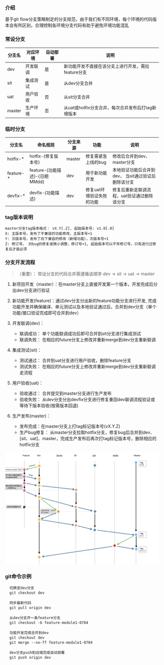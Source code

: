 ### 介绍
基于git flow分支策略制定的分支规范，由于我们有不同环境，每个环境的代码版本会有所区别，合理控制各环境分支代码有助于避免环境功能混乱

### 常设分支
| 分支名 | 对应环境 | 自动部署 | 说明 |
| --- | --- | --- | --- |
| dev | 开发联调 | 是 | 新功能开发不直接在该分支上进行开发，需拉feature分支 |
| sit | 集成测试 | 是 | 从dev分支合并 |
| uat | 用户验收 | 否 | 从sit分支合并 |
| master | 生产环境  | 否  | 从uat或hotfix分支合并，每次合并发布后打tag新增版本 |

### 临时分支

| 分支名 | 命名规则 | 分支来源 | 功能 | 说明 | 
| --- | --- | --- | --- | --- |
| hotfix-* | hotfix-{修复版本号}  | master | 修复需紧急上线的bug | 修改后合并到dev、master分支|
| feature-* | feature-{功能描述}-{日期MMdd}  | dev | 用于新功能开发 | 本地验证功能后合并到dev， 当sit通过验证后删除该分支|
| devfix-* | devfix-{功能描述}  | dev | 修复uat环境验证失败的功能 | 修复后重新走联调流程，uat验证通过删除该分支|

### tag版本说明
```
master分支tag版本格式： vX.Y[.Z], 起始版本号: v1.0[.0]
X: 主版本号，发布了不兼容的功能修改，主版本号+1
Y: 次版本号，发布了向下兼容的修改（新增功能），次版本号+1
Z: 修订号， 对bug的修复或微小调整，修订号+1, 起始版本可以不写修订号，只有进行过修复后才是必须

```

### 分支开发流程

> （重要）： 常设分支的代码合并需遵循该顺序 dev -> sit -> uat -> master 

1. 新项目开发（master）：在master分支上直接开发第一个版本，开发完成后分出dev分支进行验证

2. 新功能开发(feature)：通过dev分支分出新的feature功能分支进行开发, 完成功能开发并确保编译、单元测试以及本地验证通过后，合并到dev分支（单个功能/接口验证完成即可合并到dev）

3. 开发联调(dev)：
   * 联调成功： 单个功能联调成功后即可合并到sit分支进行集成测试
   * 联调失败： 在相应的future分支上修改并重新merge到dev分支重新联调
     
4. 集成测试(sit)： 
   * 测试通过： 合并到uat分支进行用户验收，删除feature分支
   * 测试失败： 在相应的future分支上修改并重新merge到dev分支重新联调走流程
   
5. 用户验收(uat)： 
   * 验收通过： 合并提交到master分支进行生产发布
   * 验收失败： 从dev分支分出devfix分支进行修复重回dev联调流程验证或等待下版本验收(按需版本回退)
   
6. 生产发布(master)： 
   * 发布完成：在master分支上打tag标记版本号(vX.Y.Z)
   * 生产bug修复： 从master分支拉取hotfix分支，修复bug后合并到dev、[sit、uat]、master，完成生产发布后再次打tag标记版本号，删除相应的hotfix分支

![git-flow-pic2.png](git-flow-pic2.png)

### git命令示例
```
  切换至dev分支
  git checkout dev

  同步最新代码
  git pull origin dev

  从dev分支开一条feature分支
  git checkout -b feature-module1-0704

  功能开发完成合并到dev
  git checkout dev
  git merge --no-ff feature-module1-0704

  dev分支push到远端完成自动部署
  git push origin dev
```